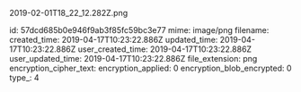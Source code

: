 2019-02-01T18_22_12.282Z.png

id: 57dcd685b0e946f9ab3f85fc59bc3e77
mime: image/png
filename: 
created_time: 2019-04-17T10:23:22.886Z
updated_time: 2019-04-17T10:23:22.886Z
user_created_time: 2019-04-17T10:23:22.886Z
user_updated_time: 2019-04-17T10:23:22.886Z
file_extension: png
encryption_cipher_text: 
encryption_applied: 0
encryption_blob_encrypted: 0
type_: 4